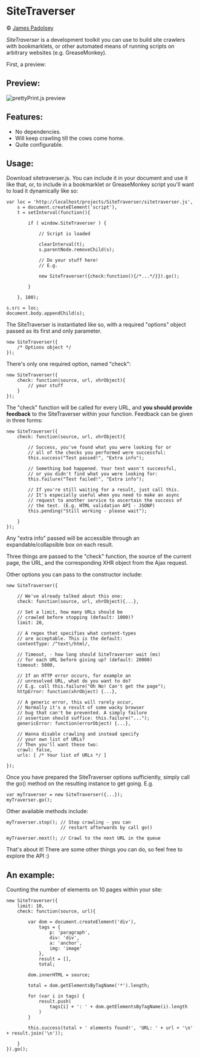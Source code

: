 SiteTraverser
===

&copy; [James Padolsey](http://james.padolsey.com)

*SiteTraverser* is a development toolkit you can use to build site crawlers with bookmarklets, or other automated means of running scripts on arbitrary websites (e.g. GreaseMonkey).

First, a preview:

Preview:
---

![prettyPrint.js preview](http://img171.imageshack.us/img171/1593/scr1259769806.png)

Features:
---

* No dependencies.
* Will keep crawling till the cows come home.
* Quite configurable.

Usage:
---

Download sitetraverser.js. You can include it in your document and use it like that, or, to include in a bookmarklet or GreaseMonkey script you'll want to load it dynamically like so:

    var loc = 'http://localhost/projects/SiteTraverser/sitetraverser.js',
        s = document.createElement('script'),
        t = setInterval(function(){
            
            if ( window.SiteTraverser ) {
                
                // Script is loaded
                
                clearInterval(t);
                s.parentNode.removeChild(s);
                
                // Do your stuff here!
                // E.g.
                
                new SiteTraverser({check:function(){/*...*/}}).go();
                
            }
            
        }, 100);
        
    s.src = loc;
    document.body.appendChild(s);

The SiteTraverser is instantiated like so, with a required "options" object passed as its first and only parameter.

    new SiteTraverser({
        /* Options object */
    });
    
There's only one required option, named "check":

    new SiteTraverser({
        check: function(source, url, xhrObject){
            // your stuff
        }
    });
    
The "check" function will be called for every URL, and **you should provide feedback** to the SiteTraverser within your function. Feedback can be given in three forms:

    new SiteTraverser({
        check: function(source, url, xhrObject){
        
            // Success, you've found what you were looking for or
            // all of the checks you performed were successful:
            this.success("Test passed!", "Extra info");
            
            // Something bad happened. Your test wasn't successful,
            // or you didn't find what you were looking for:
            this.failure("Test failed!", "Extra info");
            
            // If you're still waiting for a result, just call this.
            // It's especially useful when you need to make an async
            // request to another service to ascertain the success of
            // the test. (E.g. HTML validation API - JSONP)
            this.pending("Still working - please wait");
            
        }
    });
    
Any "extra info" passed will be accessible through an expandable/collapsible box on each result.

Three things are passed to the "check" function, the source of the current page, the URL, and the corresponding XHR object from the Ajax request.

Other options you can pass to the constructor include:

    new SiteTraverser({
    
        // We've already talked about this one:
        check: function(source, url, xhrObject){...}, 
        
        // Set a limit, how many URLs should be
        // crawled before stopping (default: 1000)?
        limit: 20,
        
        // A regex that specifies what content-types
        // are acceptable. This is the default:
        contentType: /^text\/html/,
        
        // Timeout, - how long should SiteTraverser wait (ms)
        // for each URL before giving up? (default: 20000)
        timeout: 5000,
        
        // If an HTTP error occurs, for example an
        // unresolved URL, what do you want to do?
        // E.g. call this.failure("Oh No! Can't get the page");
        httpError: function(xhrObject) {...},
        
        // A generic error, this will rarely occur,
        // Normally it's a result of some wacky browser
        // bug that can't be prevented. A simply failure
        // assertion should suffice: this.failure("...");
        genericError: function(errorObject) {...},
        
        // Wanna disable crawling and instead specify
        // your own list of URLs?
        // Then you'll want these two:
        crawl: false,
        urls: [ /* Your list of URLs */ ]
        
    });
    
Once you have prepared the SiteTraverser options sufficiently, simply call the go() method on the resulting instance to get going. E.g.

    var myTraverser = new SiteTraverser({...});
    myTraverser.go();
    
Other available methods include:

    myTraverser.stop(); // Stop crawling - you can
                        // restart afterwards by call go()
                        
    myTraverser.next(); // Crawl to the next URL in the queue
    
That's about it! There are some other things you can do, so feel free to explore the API :)
    
An example:
---

Counting the number of elements on 10 pages within your site:

    new SiteTraverser({
        limit: 10, 
        check: function(source, url){
            
            var dom = document.createElement('div'),
                tags = {
                    p: 'paragraph',
                    div: 'div',
                    a: 'anchor',
                    img: 'image'
                },
                result = [],
                total;
            
            dom.innerHTML = source;
            
            total = dom.getElementsByTagName('*').length;
            
            for (var i in tags) {
                result.push(
                    tags[i] + ': ' + dom.getElementsByTagName(i).length
                )
            }
            
            this.success(total + ' elements found!', 'URL: ' + url + '\n' + result.join('\n'));
            
        }
    }).go();

